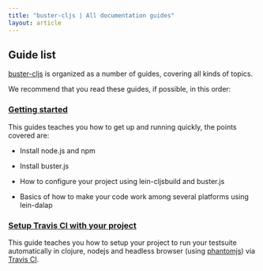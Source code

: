 ```yaml
---
title: "buster-cljs | All documentation guides"
layout: article
---
```


## Guide list

[buster-cljs](https://github.com/BirdseyeSoftware/buster-cljs.docs) is organized as a number of guides, covering all kinds of topics.

We recommend that you read these guides, if possible, in this order:

### [Getting started]({{site.baseurl}}/articles/getting_started.html)

This guides teaches you how to get up and running quickly, the points covered are:

* Install node.js and npm

* Install buster.js

* How to configure your project using lein-cljsbuild and buster.js

* Basics of how to make your code work among several platforms using lein-dalap

### [Setup Travis CI with your project]({{site.baseurl}}/articles/travis_ci.html)

This guide teaches you how to setup your project to run your testsuite
automatically in clojure, nodejs and headless browser (using
[phantomjs][phantomjs]) via [Travis CI][travis_ci].

[travis_ci]:http://travis-ci.org/docs/
[phantomjs]:http://phantomjs.org/